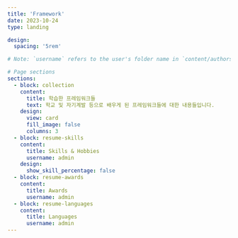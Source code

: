 ```yaml
---
title: 'Framework'
date: 2023-10-24
type: landing

design:
  spacing: '5rem'

# Note: `username` refers to the user's folder name in `content/authors/`

# Page sections
sections:
  - block: collection
    content:
      title: 학습한 프레임워크들
      text: 학교 및 자기계발 등으로 배우게 된 프레임워크들에 대한 내용들입니다.
    design:
      view: card
      fill_image: false
      columns: 3
  - block: resume-skills
    content:
      title: Skills & Hobbies
      username: admin
    design:
      show_skill_percentage: false
  - block: resume-awards
    content:
      title: Awards
      username: admin
  - block: resume-languages
    content:
      title: Languages
      username: admin
---
```


